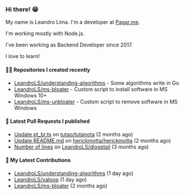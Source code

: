 ### Hi there! 😁 

My name is Leandro Lima. I'm a developer at [Pagar.me](https://pagar.me/).  

I'm working mostly with Node.js. 

I've been working as Backend Developer since 2017. 

I love to learn!  

#### 👨‍💻 Repositories I created recently
- [LeandroLS/understanding-algorithms](https://github.com/LeandroLS/understanding-algorithms) - Some algorithms write in Go
- [LeandroLS/ms-bloater](https://github.com/LeandroLS/ms-bloater) - Custom script to install software in MS Windows 10&#43;
- [LeandroLS/ms-unbloater](https://github.com/LeandroLS/ms-unbloater) - Custom script to remove software in MS Windows

#### 🔨 Latest Pull Requests I published

- [Update pt_br.ts](https://github.com/tutao/tutanota/pull/4040) on [tutao/tutanota](https://github.com/tutao/tutanota) (2 months ago)
- [Update README.md](https://github.com/herickmotta/herickmotta/pull/1) on [herickmotta/herickmotta](https://github.com/herickmotta/herickmotta) (2 months ago)
- [Number of lines](https://github.com/LeandroLS/dlogstail/pull/3) on [LeandroLS/dlogstail](https://github.com/LeandroLS/dlogstail) (3 months ago)

#### :construction_worker: My Latest Contributions

- [LeandroLS/understanding-algorithms](https://github.com/LeandroLS/understanding-algorithms) (1 day ago)
- [LeandroLS/valoop](https://github.com/LeandroLS/valoop) (1 day ago)
- [LeandroLS/ms-bloater](https://github.com/LeandroLS/ms-bloater) (2 months ago)
